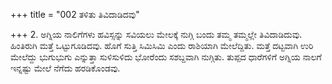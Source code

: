 +++
title = "002 ತಳಿತು ತಿವಿದಾಡಿದವು"

+++
2. ಅಗ್ನಿಯ ನಾಲಿಗೆಗಳು ಹವಿಸ್ಸನ್ನು ಸವಿಯಲು ಮೇಲಕ್ಕೆ ನುಗ್ಗಿ ಬಂದು ತಮ್ಮ ತಮ್ಮಲ್ಲೇ ತಿವಿದಾಡಿದುವು. ಹಿಂತಿರುಗಿ ಮತ್ತೆ ಒಟ್ಟುಗೂಡಿದವು. ಹೊಗೆ ಸುತ್ತಿ ಸಿಮಿಸಿಮಿ ಎಂದು ರಾಶಿಯಾಗಿ ಮೇಲೆದ್ದಿತು. ಮತ್ತೆ ದಟ್ಟವಾಗಿ ಉರಿ ಮೇಲೆದ್ದು ಭುಗುಭುಗು ಎನ್ನುತ್ತಾ ಸುಳಿಸುಳಿದು ಭೋರೆಂದು ಸಶಬ್ದವಾಗಿ ನುಗ್ಗಿತು. ತುಪ್ಪದ ಧಾರೆಗಳಿಗೆ ಅಗ್ನಿಯ ನಾಲಗೆ ಇನ್ನಷ್ಟು ಮೇಲೆ ನೆಗೆದು ಹರಡಿಕೊಂಡವು.